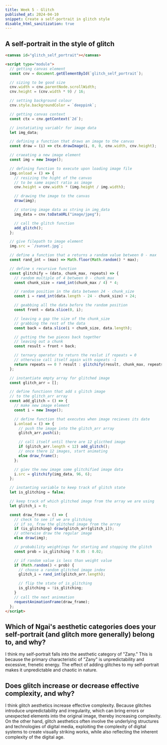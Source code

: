 ```yaml
---
title: Week 5 - Glitch
published_at: 2024-04-10
snippet: Create a self-portrait in glitch style
disable_html_sanitization: true
---
```


## A self-portrait in the style of glitch

<canvas id="glitch_self_portrait"></canvas>

<script type="module">
    // getting canvas element
   const cnv = document.getElementById (`glitch_self_portrait`)

    // sizing to be good size
   cnv.width = cnv.parentNode.scrollWidth
   cnv.height = cnv.width * 9 / 16

   // setting background colour
   cnv.style.backgroundColor = `deeppink`

    // getting canvas context
   const ctx = cnv.getContext (`2d`)


   // instatiating variable for image data
   let img_data

   // defining a function that draws an image to the canvas
   const draw = i => ctx.drawImage (i, 0, 0, cnv.width, cnv.height)

   // craeating a new image element
   const img = new Image ()

   // defining function to execute upon loading image file
   img.onload = () => {

    // resizing the hight of the canvas
    // to be same aspect ratio as image
      cnv.height = cnv.width * (img.height / img.width)

      // drawing the image to the canvas
      draw (img)

      // storing image data as string in img_data
      img_data = cnv.toDataURL ("image/jpeg")

      // call the glitch function
      add_glitch ()
   }

   //give filepath to image element
   img.src = `/self-portrait.jpg`
    
   // define a function that a returns a random value between 0 - max
   const rand_int = max => Math.floor (Math.random () * max)

   // define s recursive function 
   const glitchify = (data, chunk_max, repeats) => {

      // random multiple of 4 between 0 - chunk_max
      const chunk_size = rand_int (chunk_max / 4) * 4

      // random position in the data between 24 - chunk_size
      const i = rand_int (data.length - 24 - chunk_size) + 24

      // geabbing all the data before the random position
      const front = data.slice (0, i)

      // leaving a gap the size of the chunk_size
      // grabbing the rest of the data 
      const back = data.slice (i + chunk_size, data.length)

      // putting the two pieces back together
      // leaving out a chunk
      const result = front + back

      // ternary operator to return the reslut if repeats = 0 
      // otherwise call itself again with eapeats -1
      return repeats == 0 ? result : glitchify (result, chunk_max, repeats - 1)
   }

   // instantiate empty array for glitched image
   const glitch_arr = []

   // define function that add s glitch image 
   // to the glitch_arr array
   const add_glitch = () => {

      // make new image element
      const i = new Image ()

      // define function that executes when image recieves its date
      i.onload = () => {

        // push the image into the glitch_arr array
         glitch_arr.push (i)

         // call itself until there are 12 glicthed image
         if (glitch_arr.length < 12) add_glitch ()

         // once there 12 images, start animating
         else draw_frame ()
      }

      // giev the new image some glitchified image data
      i.src = glitchify (img_data, 96, 6)
   }

   // instanting variable to keep track of glitch state
   let is_glitching = false

   // keep track of which glitched image from the array we are using 
   let glitch_i = 0

   const draw_frame = () => {
      
      // check to see if we are glitching
      // if so, fraw the glitched image from the array
      if (is_glitching) draw (glitch_arr[glitch_i])

      // otherwise draw the regular image
      else draw (img)


     // probability weightings for starting and stopping the glitch
      const prob = is_glitching ? 0.05 : 0.02

      // if random value is less than weight value
      if (Math.random () < prob) {

        // choose a random glitched image index
         glitch_i = rand_int (glitch_arr.length)

         // flip the state of is_glitching 
         is_glitching = !is_glitching
      }
   // call the next aninmation 
      requestAnimationFrame (draw_frame)
   }

</script>

```html
<canvas id="glitch_self_portrait"></canvas>

<script type="module">
  // getting canvas element
  const cnv = document.getElementById(`glitch_self_portrait`);

  // sizing to be good size
  cnv.width = cnv.parentNode.scrollWidth;
  cnv.height = (cnv.width * 9) / 16;

  // setting background colour
  cnv.style.backgroundColor = `deeppink`;

  // getting canvas context
  const ctx = cnv.getContext(`2d`);

  // instatiating variablr for image data
  let img_data;

  // defining a function that draws an image to the canvas
  const draw = (i) => ctx.drawImage(i, 0, 0, cnv.width, cnv.height);

  // craeating a new image element
  const img = new Image();

  // defining function to execute upon loading image file
  img.onload = () => {
    // resizing the hight of the canvas
    // to be same aspect ratio as image
    cnv.height = cnv.width * (img.height / img.width);

    // drawing the image to the canvas
    draw(img);

    // storing image data as string in img_data
    img_data = cnv.toDataURL("image/jpeg");

    // call the glitch function
    add_glitch();
  };

  // give filepath to image element
  img.src = `/sunset.jpg`;

  // define a function that a returns a random value between 0 - max
  const rand_int = (max) => Math.floor(Math.random() * max);

  // define s recursive function
  const glitchify = (data, chunk_max, repeats) => {
    // random multiple of 4 between 0 - chunk_max
    const chunk_size = rand_int(chunk_max / 4) * 4;

    // random position in the data between 24 - chunk_size
    const i = rand_int(data.length - 24 - chunk_size) + 24;

    // geabbing all the data before the random position
    const front = data.slice(0, i);

    // leaving a gap the size of the chunk_size
    // grabbing the rest of the data
    const back = data.slice(i + chunk_size, data.length);

    // putting the two pieces back together
    // leaving out a chunk
    const result = front + back;

    // ternary operator to return the reslut if repeats = 0
    // otherwise call itself again with eapeats -1
    return repeats == 0 ? result : glitchify(result, chunk_max, repeats - 1);
  };

  // instantiate empty array for glitched image
  const glitch_arr = [];

  // define functionn that add s glitch image
  // to the glitch_arr array
  const add_glitch = () => {
    // make new image element
    const i = new Image();

    // define function that executes when image recieves its date
    i.onload = () => {
      // push the image into the glitch_arr array
      glitch_arr.push(i);

      // call itself until there are 12 glicthed image
      if (glitch_arr.length < 12) add_glitch();
      // once there 12 images, start animating
      else draw_frame();
    };

    // giev the new image some glitchified image data
    i.src = glitchify(img_data, 96, 6);
  };

  // instanting variable to keep track of glitch state
  let is_glitching = false;

  // keep track of which glitched image from the array we are using
  let glitch_i = 0;

  const draw_frame = () => {
    // check to see if we are glitching
    // if so, fraw the glitched image from the array
    if (is_glitching) draw(glitch_arr[glitch_i]);
    // otherwise draw the regular image
    else draw(img);

    // probability weightings for starting and stopping the glitch
    const prob = is_glitching ? 0.05 : 0.02;

    // if random value is less than weight value
    if (Math.random() < prob) {
      // choose a random glitched image index
      glitch_i = rand_int(glitch_arr.length);

      // flip the state of is_glitching
      is_glitching = !is_glitching;
    }
    // call the next aninmation
    requestAnimationFrame(draw_frame);
  };
</script>
```

## Which of Ngai's aesthetic categories does your self-portrait (and glitch more generally) belong to, and why?

I think my self-portrait falls into the aesthetic category of "Zany." This is because the primary characteristic of "Zany" is unpredictability and excessive, frenetic energy. The effect of adding glitches to my self-portrait makes it unpredictable and chaotic in nature.

## Does glitch increase or decrease effective complexity, and why?

I think glitch aesthetics increase effective complexity. Because glitches introduce unpredictability and irregularity, which can bring errors or unexpected elements into the original image, thereby increasing complexity. On the other hand, glitch aesthetics often involve the underlying structures and technologies of digital media, exploiting the complexity of digital systems to create visually striking works, while also reflecting the inherent complexity of the digital age.
